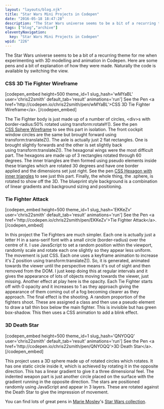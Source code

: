 ```yaml
---
layout: "layouts/blog.njk"
title: "Star Wars Mini Projects in Codepen"
date: "2016-05-18 18:47:28"
description: "The Star Wars universe seems to be a bit of a recurring theme for me when experimenting with 3D modelling and animation in Codepen"
tags: ["blog","archive"]
eleventyNavigation:
  key: "Star Wars Mini Projects in Codepen"
wpid: "226"
---
```

The Star Wars universe seems to be a bit of a recurring theme for me when experimenting with 3D modelling and animation in Codepen. Here are some pens and a bit of explanation of how they were made. Naturally the code is available by switching the view.
<h3>CSS 3D Tie Fighter Wireframe</h3>
[codepen_embed height=500 theme_id=1 slug_hash='wMYaBL' user='chris22smith' default_tab='result' animations='run']
See the Pen &lt;a href='http://codepen.io/chris22smith/pen/wMYaBL'&gt;CSS 3D Tie Fighter Wireframe&lt;/a&gt;.
[/codepen_embed]

The Tie Fighter body is just made up of a number of circles, &lt;div&gt;s with border-radius:50% rotated using transform:rotateY(). See the pen <a href="http://codepen.io/chris22smith/pen/LGeVzz" target="_blank">CSS Sphere Wireframe</a> to see this part in isolation. The front cockpit window circles are the same but brought forward using transform:translateZ(). The axle is actually just 2 flat rectangles. One is brought slightly forwards and the other is set slightly back using transform:translateZ(). The hexagonal wings were the most difficult part. The hexagons are made up of 3 rectangles rotated through 60 degrees. The inner triangles are then formed using pseudo elements inside these triangles which are rotated 30 degrees and have one border applied and the dimensions set just right. See the pen <a href="http://codepen.io/chris22smith/pen/EPeYmL" target="_blank">CSS Hexagon with inner triangles</a> to see just this part. Finally, the whole thing, the .sphere, is rotated to show off the 3D. The blueprint style background is a combination of linear gradients and background sizing and positioning.
<h3>Tie Fighter Attack</h3>
[codepen_embed height=500 theme_id=1 slug_hash='EKKeZv' user='chris22smith' default_tab='result' animations='run']
See the Pen &lt;a href='http://codepen.io/chris22smith/pen/EKKeZv'&gt;Tie Fighter Attack&lt;/a&gt;.
[/codepen_embed]

In this project the Tie Fighters are much simpler. Each one is actually just a letter H in a sans-serif font with a small circle (border-radius) over the centre of it. I use JavaScript to set a random position within the viewport, randomly scale and rotate each one slightly so they appear less uniform. The movement is just CSS. Each one uses a keyframe animation to increase it's Z position using transform:translateZ(). So, it is generated, animated towards the viewer until the perspective means it's out of sight and then removed from the DOM. I just keep doing this at regular intervals and it gives the appearance of lots of objects moving towards the viewer, just missing. Another effect at play here is the opacity. Each Tie Fighter starts off with 0 opacity and it increases to 1 as they approach giving the appearance of them coming out of a fog becoming clearer as they approach. The final effect is the shooting. A random proportion of the fighters shoot. These are assigned a class and then use a pseudo element to draw a tall thin box below the main fighter. This is invisible but has green box-shadow. This then uses a CSS animation to add a blink effect.
<h3>3D Death Star</h3>
[codepen_embed height=500 theme_id=1 slug_hash='QNYOQQ' user='chris22smith' default_tab='result' animations='run']
See the Pen &lt;a href='http://codepen.io/chris22smith/pen/QNYOQQ'&gt;3D Death Star&lt;/a&gt;.
[/codepen_embed]

This project uses a 3D sphere made up of rotated circles which rotates. It has one static circle inside it, which is achieved by rotating it in the opposite direction. This has a linear gradient to give it a three dimensional feel. The indented weapon part is just another circle placed on the surface with the gradient running in the opposite direction. The stars are positioned randomly using JavaScript and appear in 3 layers. These are rotated against the Death Star to give the impression of movement.

You can find lots of great pens in <a href="http://codepen.io/mariemosley/">Marie Mosley</a>'s <a href="http://codepen.io/collection/nbGZVv/" target="_blank">Star Wars collection</a>.

&nbsp;